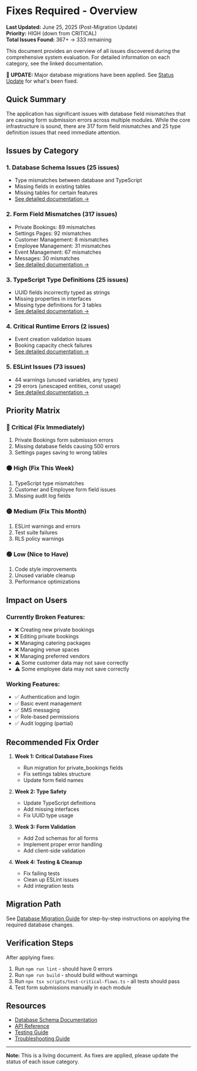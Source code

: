 # Fixes Required - Overview

**Last Updated:** June 25, 2025 (Post-Migration Update)  
**Priority:** HIGH (down from CRITICAL)  
**Total Issues Found:** 367+ → 333 remaining

This document provides an overview of all issues discovered during the comprehensive system evaluation. For detailed information on each category, see the linked documentation.

**🎉 UPDATE:** Major database migrations have been applied. See [Status Update](./fixes-status-update.md) for what's been fixed.

## Quick Summary

The application has significant issues with database field mismatches that are causing form submission errors across multiple modules. While the core infrastructure is sound, there are 317 form field mismatches and 25 type definition issues that need immediate attention.

## Issues by Category

### 1. Database Schema Issues (25 issues)
- Type mismatches between database and TypeScript
- Missing fields in existing tables
- Missing tables for certain features
- [See detailed documentation →](./fixes-database-schema.md)

### 2. Form Field Mismatches (317 issues)
- Private Bookings: 89 mismatches
- Settings Pages: 92 mismatches  
- Customer Management: 8 mismatches
- Employee Management: 31 mismatches
- Event Management: 67 mismatches
- Messages: 30 mismatches
- [See detailed documentation →](./fixes-form-fields.md)

### 3. TypeScript Type Definitions (25 issues)
- UUID fields incorrectly typed as strings
- Missing properties in interfaces
- Missing type definitions for 3 tables
- [See detailed documentation →](./fixes-typescript-types.md)

### 4. Critical Runtime Errors (2 issues)
- Event creation validation issues
- Booking capacity check failures
- [See detailed documentation →](./fixes-critical-bugs.md)

### 5. ESLint Issues (73 issues)
- 44 warnings (unused variables, any types)
- 29 errors (unescaped entities, const usage)
- [See detailed documentation →](./fixes-eslint-issues.md)

## Priority Matrix

### 🔴 Critical (Fix Immediately)
1. Private Bookings form submission errors
2. Missing database fields causing 500 errors
3. Settings pages saving to wrong tables

### 🟠 High (Fix This Week)
1. TypeScript type mismatches
2. Customer and Employee form field issues
3. Missing audit log fields

### 🟡 Medium (Fix This Month)
1. ESLint warnings and errors
2. Test suite failures
3. RLS policy warnings

### 🟢 Low (Nice to Have)
1. Code style improvements
2. Unused variable cleanup
3. Performance optimizations

## Impact on Users

### Currently Broken Features:
- ❌ Creating new private bookings
- ❌ Editing private bookings
- ❌ Managing catering packages
- ❌ Managing venue spaces
- ❌ Managing preferred vendors
- ⚠️ Some customer data may not save correctly
- ⚠️ Some employee data may not save correctly

### Working Features:
- ✅ Authentication and login
- ✅ Basic event management
- ✅ SMS messaging
- ✅ Role-based permissions
- ✅ Audit logging (partial)

## Recommended Fix Order

1. **Week 1: Critical Database Fixes**
   - Run migration for private_bookings fields
   - Fix settings tables structure
   - Update form field names

2. **Week 2: Type Safety**
   - Update TypeScript definitions
   - Add missing interfaces
   - Fix UUID type usage

3. **Week 3: Form Validation**
   - Add Zod schemas for all forms
   - Implement proper error handling
   - Add client-side validation

4. **Week 4: Testing & Cleanup**
   - Fix failing tests
   - Clean up ESLint issues
   - Add integration tests

## Migration Path

See [Database Migration Guide](./fixes-migration-guide.md) for step-by-step instructions on applying the required database changes.

## Verification Steps

After applying fixes:
1. Run `npm run lint` - should have 0 errors
2. Run `npm run build` - should build without warnings
3. Run `npx tsx scripts/test-critical-flows.ts` - all tests should pass
4. Test form submissions manually in each module

## Resources

- [Database Schema Documentation](./database-schema.md)
- [API Reference](./api-reference.md)
- [Testing Guide](./testing.md)
- [Troubleshooting Guide](./troubleshooting.md)

---

**Note:** This is a living document. As fixes are applied, please update the status of each issue category.